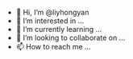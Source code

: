 - 👋 Hi, I’m @liyhongyan
- 👀 I’m interested in ...
- 🌱 I’m currently learning ...
- 💞️ I’m looking to collaborate on ...
- 📫 How to reach me ...

<!---
liyhongyan/liyhongyan is a ✨ special ✨ repository because its `README.md` (this file) appears on your GitHub profile.
You can click the Preview link to take a look at your changes.
--->
